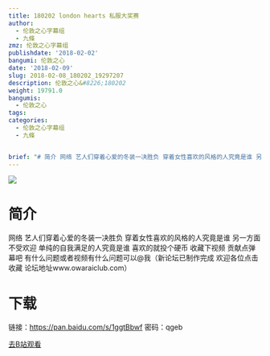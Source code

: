 ```yaml
---
title: 180202 london hearts 私服大奖赛
author:
  - 伦敦之心字幕组
  - 九條
zmz: 伦敦之心字幕组
publishdate: '2018-02-02'
bangumi: 伦敦之心
date: '2018-02-09'
slug: 2018-02-08_180202_19297207
description: 伦敦之心&#8226;180202
weight: 19791.0
bangumis:
  - 伦敦之心
tags:
categories:
  - 伦敦之心字幕组
  - 九條


brief: "# 简介 网络 艺人们穿着心爱的冬装一决胜负 穿着女性喜欢的风格的人究竟是谁 另一方面 不受欢迎 单纯的自我满足的人究竟是谁 喜欢的就投个硬币 收藏下视频 贡献点弹幕吧 有什么问题或者视频有什么问题可以@我（新论坛已制作完成 欢迎各位点击收藏 论坛地址www.owaraiclub.com） # 下载 链接：https://pan.baidu.com/s/1ggtBbwf 密码：qgeb"
---
```

![](http://wx2.sinaimg.cn/mw690/006zT0KYgy1foablgblhqj30dc08dtiz.jpg)
# 简介  
网络
艺人们穿着心爱的冬装一决胜负 穿着女性喜欢的风格的人究竟是谁
 另一方面 不受欢迎 单纯的自我满足的人究竟是谁 喜欢的就投个硬币 收藏下视频 贡献点弹幕吧 有什么问题或者视频有什么问题可以@我（新论坛已制作完成 欢迎各位点击收藏 论坛地址www.owaraiclub.com）  

# 下载
链接：https://pan.baidu.com/s/1ggtBbwf 
密码：qgeb

[去B站观看](https://www.bilibili.com/video/av19297207/)
 
